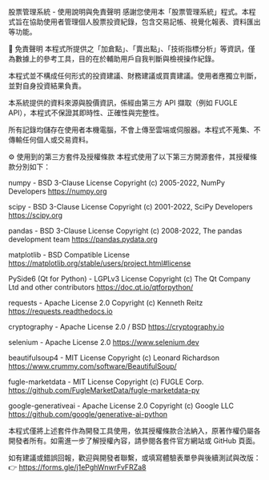 股票管理系統 - 使用說明與免責聲明
感謝您使用本「股票管理系統」程式。本程式旨在協助使用者管理個人股票投資紀錄，包含交易記帳、視覺化報表、資料匯出等功能。

📌 免責聲明
本程式所提供之「加倉點」、「賣出點」、「技術指標分析」等資訊，僅為數據上的參考工具，目的在於輔助用戶自我判斷與檢視操作紀錄。

本程式並不構成任何形式的投資建議、財務建議或買賣建議。使用者應獨立判斷，並對自身投資結果負責。

本系統提供的資料來源與股價資訊，係經由第三方 API 擷取（例如 FUGLE API），本程式不保證其即時性、正確性與完整性。

所有記錄均儲存在使用者本機電腦，不會上傳至雲端或伺服器。本程式不蒐集、不傳輸任何個人或交易資料。

⚙️ 使用到的第三方套件及授權條款
本程式使用了以下第三方開源套件，其授權條款分別如下：

numpy - BSD 3-Clause License
Copyright (c) 2005-2022, NumPy Developers
https://numpy.org

scipy - BSD 3-Clause License
Copyright (c) 2001-2022, SciPy Developers
https://scipy.org

pandas - BSD 3-Clause License
Copyright (c) 2008-2022, The pandas development team
https://pandas.pydata.org

matplotlib - BSD Compatible License
https://matplotlib.org/stable/users/project.html#license

PySide6 (Qt for Python) - LGPLv3 License
Copyright (c) The Qt Company Ltd and other contributors
https://doc.qt.io/qtforpython/

requests - Apache License 2.0
Copyright (c) Kenneth Reitz
https://requests.readthedocs.io

cryptography - Apache License 2.0 / BSD
https://cryptography.io

selenium - Apache License 2.0
https://www.selenium.dev

beautifulsoup4 - MIT License
Copyright (c) Leonard Richardson
https://www.crummy.com/software/BeautifulSoup/

fugle-marketdata - MIT License
Copyright (c) FUGLE Corp.
https://github.com/FugleMarketData/fugle-marketdata-py

google-generativeai - Apache License 2.0
Copyright (c) Google LLC
https://github.com/google/generative-ai-python

本程式僅將上述套件作為開發工具使用，依其授權條款合法納入，原著作權仍屬各開發者所有。如需進一步了解授權內容，請參閱各套件官方網站或 GitHub 頁面。

如有建議或錯誤回報，歡迎與開發者聯繫，或填寫體驗表單參與後續測試與改版：
👉 https://forms.gle/j1ePghWnwrFvFRZa8
